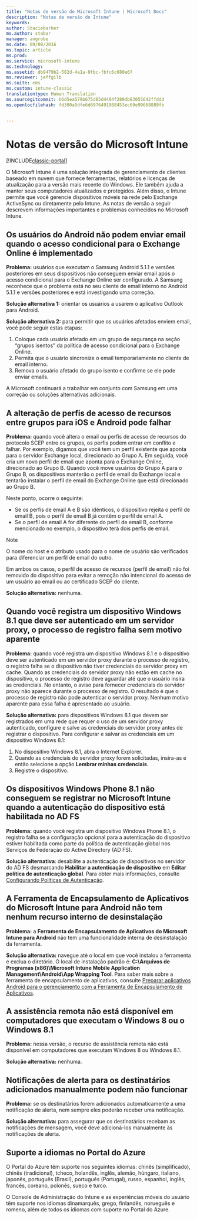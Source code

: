 ```yaml
---
title: "Notas de versão do Microsoft Intune | Microsoft Docs"
description: "Notas de versão do Intune"
keywords: 
author: Staciebarker
ms.author: stabar
manager: angrobe
ms.date: 09/08/2016
ms.topic: article
ms.prod: 
ms.service: microsoft-intune
ms.technology: 
ms.assetid: db9479b2-582d-4a1a-9fbc-fbfc6c680e6f
ms.reviewer: jeffgilb
ms.suite: ems
ms.custom: intune-classic
translationtype: Human Translation
ms.sourcegitcommit: b6d5ea579b675d85d4404f289db83055642ffddd
ms.openlocfilehash: fd300a5dfe6d6976491988453ec69e99668889fb


---
```


# <a name="release-notes-for-microsoft-intune"></a>Notas de versão do Microsoft Intune

[!INCLUDE[classic-portal](../includes/classic-portal.md)]

O Microsoft Intune é uma solução integrada de gerenciamento de clientes baseado em nuvem que fornece ferramentas, relatórios e licenças de atualização para a versão mais recente do Windows. Ele também ajuda a manter seus computadores atualizados e protegidos. Além disso, o Intune permite que você gerencie dispositivos móveis na rede pelo Exchange ActiveSync ou diretamente pelo Intune. As notas de versão a seguir descrevem informações importantes e problemas conhecidos no Microsoft Intune.


## <a name="android-users-cant-send-email-when-conditional-access-for-exchange-online-is-implemented"></a>Os usuários do Android não podem enviar email quando o acesso condicional para o Exchange Online é implementado

**Problema:** usuários que executam o Samsung Android 5.1.1 e versões posteriores em seus dispositivos não conseguem enviar email após o acesso condicional para o Exchange Online ser configurado. A Samsung reconhece que o problema está no seu cliente de email interno no Android 5.1.1 e versões posteriores e está investigando uma correção.

**Solução alternativa 1:** orientar os usuários a usarem o aplicativo Outlook para Android.

**Solução alternativa 2:** para permitir que os usuários afetados enviem email, você pode seguir estas etapas:

1. Coloque cada usuário afetado em um grupo de segurança na seção “grupos isentos” da política de acesso condicional para o Exchange Online.
2. Permita que o usuário sincronize o email temporariamente no cliente de email interno.
3. Remova o usuário afetado do grupo isento e confirme se ele pode enviar emails.

A Microsoft continuará a trabalhar em conjunto com Samsung em uma correção ou soluções alternativas adicionais.



## <a name="changing-resource-access-profiles-between-groups-for-ios-and-android-might-fail"></a>A alteração de perfis de acesso de recursos entre grupos para iOS e Android pode falhar
**Problema:** quando você altera o email ou perfis de acesso de recursos do protocolo SCEP entre os grupos, os perfis podem entrar em conflito e falhar. Por exemplo, digamos que você tem um perfil existente que aponta para o servidor Exchange local, direcionado ao Grupo A. Em seguida, você cria um novo perfil de email que aponta para o Exchange Online, direcionado ao Grupo B. Quando você move usuários do Grupo A para o Grupo B, os dispositivos manterão o perfil de email do Exchange local e tentarão instalar o perfil de email do Exchange Online que está direcionado ao Grupo B.

Neste ponto, ocorre o seguinte: 
* Se os perfis de email A e B são idênticos, o dispositivo rejeita o perfil de email B, pois o perfil de email B já contêm o perfil de email A.
* Se o perfil de email A for diferente do perfil de email B, conforme mencionado no exemplo, o dispositivo terá dois perfis de email.

> [!NOTE]
> O nome do host e o atributo usado para o nome de usuário são verificados para diferenciar um perfil de email do outro.

Em ambos os casos, o perfil de acesso de recursos (perfil de email) não foi removido do dispositivo para evitar a remoção não intencional do acesso de um usuário ao email ou ao certificado SCEP do cliente.

**Solução alternativa:** nenhuma.

## <a name="when-you-enroll-a-windows-81-device-that-must-authenticate-to-a-proxy-server-the-enrollment-process-fails-with-no-visible-cause"></a>Quando você registra um dispositivo Windows 8.1 que deve ser autenticado em um servidor proxy, o processo de registro falha sem motivo aparente
**Problema:** quando você registra um dispositivo Windows 8.1 e o dispositivo deve ser autenticado em um servidor proxy durante o processo de registro, o registro falha se o dispositivo não tiver credenciais do servidor proxy em cache. Quando as credenciais do servidor proxy não estão em cache no dispositivo, o processo de registro deve aguardar até que o usuário insira as credenciais. No entanto, o aviso para fornecer credenciais do servidor proxy não aparece durante o processo de registro. O resultado é que o processo de registro não pode autenticar o servidor proxy. Nenhum motivo aparente para essa falha é apresentado ao usuário.

**Solução alternativa:** para dispositivos Windows 8.1 que devem ser registrados em uma rede que requer o uso de um servidor proxy autenticado, configure e salve as credenciais do servidor proxy antes de registrar o dispositivo. Para configurar e salvar as credenciais em um dispositivo Windows 8.1:

1.  No dispositivo Windows 8.1, abra o Internet Explorer.
2.  Quando as credenciais do servidor proxy forem solicitadas, insira-as e então selecione a opção **Lembrar minhas credenciais**.
3.  Registre o dispositivo.

## <a name="windows-phone-81-devices-fail-to-enroll-with-microsoft-intune-when-device-authentication-is-enabled-in-ad-fs"></a>Os dispositivos Windows Phone 8.1 não conseguem se registrar no Microsoft Intune quando a autenticação do dispositivo está habilitada no AD FS
**Problema:** quando você registra um dispositivo Windows Phone 8.1, o registro falha se a configuração opcional para a autenticação do dispositivo estiver habilitada como parte da política de autenticação global nos Serviços de Federação do Active Directory (AD FS).

**Solução alternativa**: desabilite a autenticação de dispositivos no servidor do AD FS desmarcando **Habilitar a autenticação de dispositivo** em **Editar política de autenticação global**. Para obter mais informações, consulte [Configurando Políticas de Autenticação](http://technet.microsoft.com/library/dn486781.aspx).


## <a name="microsoft-intune-app-wrapping-tool-for-android-has-no-built-in-uninstall-capability"></a>A Ferramenta de Encapsulamento de Aplicativos do Microsoft Intune para Android não tem nenhum recurso interno de desinstalação
**Problema:** a **Ferramenta de Encapsulamento de Aplicativos do Microsoft Intune para Android** não tem uma funcionalidade interna de desinstalação da ferramenta.

**Solução alternativa:** navegue até o local em que você instalou a ferramenta e exclua o diretório. O local de instalação padrão é: **C:\Arquivos de Programas (x86)\Microsoft Intune Mobile Application Management\Android\App Wrapping Tool**. Para saber mais sobre a ferramenta de encapsulamento de aplicativos, consulte [Preparar aplicativos Android para o gerenciamento com a Ferramenta de Encapsulamento de Aplicativos](/intune/deploy-use/prepare-android-apps-for-mobile-application-management-with-the-microsoft-intune-app-wrapping-tool).

## <a name="remote-assistance-is-not-available-on-computers-that-run-windows-8-or-windows-81"></a>A assistência remota não está disponível em computadores que executam o Windows 8 ou o Windows 8.1
**Problema:** nessa versão, o recurso de assistência remota não está disponível em computadores que executam Windows 8 ou Windows 8.1.

**Solução alternativa:** nenhuma.

## <a name="alert-notifications-for-recipients-that-are-automatically-added-might-not-work"></a>Notificações de alerta para os destinatários adicionados manualmente podem não funcionar
**Problema:** se os destinatários forem adicionados automaticamente a uma notificação de alerta, nem sempre eles poderão receber uma notificação.

**Solução alternativa:** para assegurar que os destinatários recebam as notificações de mensagem, você deve adicioná-los manualmente às notificações de alerta.

## <a name="language-support-in-the-azure-portal"></a>Suporte a idiomas no Portal do Azure
O Portal do Azure têm suporte nos seguintes idiomas: chinês (simplificado), chinês (tradicional), tcheco, holandês, inglês, alemão, húngaro, italiano, japonês, português (Brasil), português (Portugal), russo, espanhol, inglês, francês, coreano, polonês, sueco e turco.

O Console de Administração do Intune e as experiências móveis do usuário têm suporte nos idiomas dinamarquês, grego, finlandês, norueguês e romeno, além de todos os idiomas com suporte no Portal do Azure.



<!--HONumber=Dec16_HO2-->


